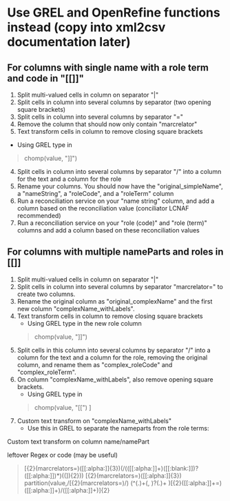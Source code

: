 # Use GREL and OpenRefine functions instead (copy into xml2csv documentation later)

## For columns with single name with a role term and code in "[[]]"

1. Split multi-valued cells in column on separator "|"
2. Split cells in column into several columns by separator (two opening square brackets)
3. Split cells in column into several columns by separator "="
3. Remove the column that should now only contain "marcrelator"
3. Text transform cells in column to remove closing square brackets
  * Using GREL type in
  > chomp(value, "]]")
4. Split cells in column into several columns by separator "/" into a column for the text and a column for the role
5. Rename your columns. You should now have the "original_simpleName", a "nameString", a "roleCode", and a "roleTerm" column
6. Run a reconciliation service on your "name string" column, and add a column based on the reconciliation value (conciliator LCNAF recommended)
7. Run a reconciliation service on your "role (code)" and "role (term)" columns and add a column based on these reconciliation values

## For columns with multiple nameParts and roles in [[]]

1. Split multi-valued cells in column on separator "|"
2. Split cells in column into several columns by separator "marcrelator=" to create two columns.
3. Rename the original column as "original_complexName" and the first new column "complexName_withLabels".
3. Text transform cells in  column to remove closing square brackets
   * Using GREL type in the new role column
   > chomp(value, "]]")
4. Split cells in this column into several columns by separator "/" into a column for the text and a column for the role, removing the original column, and rename them as "complex_roleCode" and "complex_roleTerm".
4. On column "complexName_withLabels", also remove opening square brackets.
   * Using GREL type in
   > chomp(value, "[[") ]
4. Custom text transform on "complexName_withLabels"
   * Use this in GREL to separate the nameparts from the role terms:

Custom text transform on column name/namePart




leftover Regex or code (may be useful)
> \[{2}(marcrelators\=)([[:alpha:]]{3})(\/(([[:alpha:]]+)([[:blank:]])?([[:alpha:]])*)((]){2}))
> \[{2}(marcrelators\=)([[:alpha:]]{3})
> partition(value,/\[{2}(marcrelators\=)/)
> (^(.)+(, )?(.)+ )\[{2}([[:alpha:]]+\=)([[:alpha:]]+)\/([[:alpha:]]+)\]{2}
